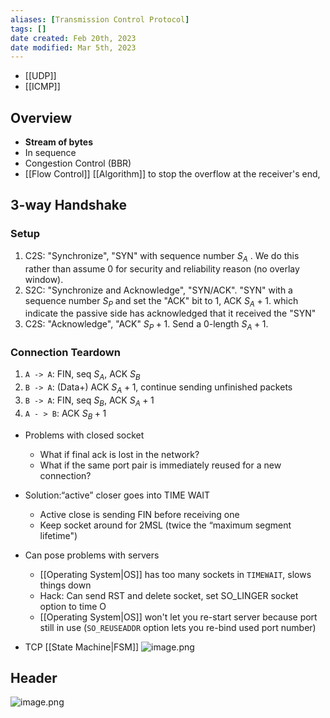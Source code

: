 ```yaml
---
aliases: [Transmission Control Protocol]
tags: [] 
date created: Feb 20th, 2023
date modified: Mar 5th, 2023
---
```

- [[UDP]]
- [[ICMP]]

## Overview
- **Stream of bytes**
- In sequence
- Congestion Control (BBR)
- [[Flow Control]] [[Algorithm]] to stop the overflow at the receiver's end,

## 3-way Handshake

### Setup
1. C2S: "Synchronize", "SYN" with sequence number $S_A$ . We do this rather than assume 0 for security and reliability reason (no overlay window).
2. S2C: "Synchronize and Acknowledge", "SYN/ACK". "SYN" with a sequence number $S_P$ and set the "ACK" bit to 1, ACK $S_{A} + 1$. which indicate the passive side has acknowledged that it received the "SYN"
3. C2S: "Acknowledge", "ACK" $S_{P} + 1$. Send a 0-length $S_{A} + 1$.

### Connection Teardown
1. `A -> A`: FIN, seq $S_A$, ACK $S_B$
2. `B -> A`: (Data+) ACK $S_{A} + 1$, continue sending unfinished packets
3. `B -> A`: FIN, seq $S_B$, ACK $S_{A} + 1$
4. `A - > B`: ACK $S_{B} + 1$

- Problems with closed socket
	- What if final ack is lost in the network?
	- What if the same port pair is immediately reused for a new connection? 
- Solution:“active” closer goes into TIME WAIT 
	- Active close is sending FIN before receiving one
	- Keep socket around for 2MSL (twice the “maximum segment lifetime") 
- Can pose problems with servers
	- [[Operating System|OS]] has too many sockets in `TIMEWAIT`, slows things down
	- Hack: Can send RST and delete socket, set SO_LINGER socket option to time O
	- [[Operating System|OS]] won't let you re-start server because port still in use (`SO_REUSEADDR` option lets you re-bind used port number)

- TCP [[State Machine|FSM]]
![image.png](https://img.ynchen.me/2023/03/e68394c838122d41d6df2230509a5c00.webp)


## Header
![image.png](https://img.ynchen.me/2023/02/ba7176008713663b7783020ea64c8454.webp)
